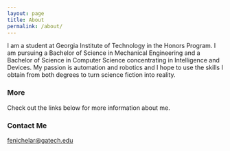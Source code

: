 ```yaml
---
layout: page
title: About
permalink: /about/
---
```


I am a student at Georgia Institute of Technology in the Honors Program. I am pursuing a Bachelor of Science in Mechanical Engineering and a Bachelor of Science in Computer Science concentrating in Intelligence and Devices. My passion is automation and robotics and I hope to use the skills I obtain from both degrees to turn science fiction into reality.

### More

Check out the links below for more information about me.

### Contact Me

[fenichelar@gatech.edu](mailto:fenichelar@gatech.edu)
